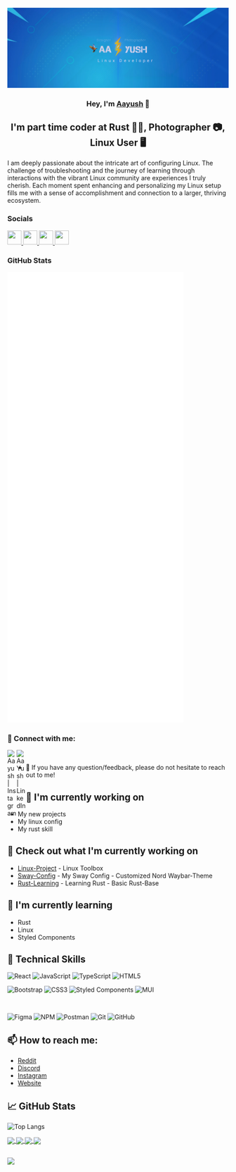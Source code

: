 <p align="center">
  <a href="https://chalisehari.com.np" target="_blank" rel="noreferrer"><img src="https://github.com/aayushx402/Linux-Background/blob/main/20240717_001609.png" alt="my banner"></a>
</p>

<h3 align="center">
Hey, I'm <a href="https://chalisehari.com.np">Aayush</a> 👋
</h3>

<h2 align="center">
I'm part time coder at Rust 👨‍💻, Photographer 📷, Linux User 🖥️
</h2> 

I am deeply passionate about the intricate art of configuring Linux. The challenge of troubleshooting and the journey of learning through interactions with the vibrant Linux community are experiences I truly cherish. Each moment spent enhancing and personalizing my Linux setup fills me with a sense of accomplishment and connection to a larger, thriving ecosystem.

### Socials

<p align="left"> <a href="https://www.github.com/aayushx402" target="_blank" rel="noreferrer"> <picture> <source media="(prefers-color-scheme: dark)" srcset="https://raw.githubusercontent.com/danielcranney/readme-generator/main/public/icons/socials/github-dark.svg" /> <source media="(prefers-color-scheme: light)" srcset="https://raw.githubusercontent.com/danielcranney/readme-generator/main/public/icons/socials/github.svg" /> <img src="https://raw.githubusercontent.com/danielcranney/readme-generator/main/public/icons/socials/github.svg" width="32" height="32" /> </picture> </a> <a href="http://www.instagram.com/aayushxvf" target="_blank" rel="noreferrer"> <picture> <source media="(prefers-color-scheme: dark)" srcset="https://raw.githubusercontent.com/danielcranney/readme-generator/main/public/icons/socials/instagram-dark.svg" /> <source media="(prefers-color-scheme: light)" srcset="https://raw.githubusercontent.com/danielcranney/readme-generator/main/public/icons/socials/instagram.svg" /> <img src="https://raw.githubusercontent.com/danielcranney/readme-generator/main/public/icons/socials/instagram.svg" width="32" height="32" /> </picture> </a> <a href="https://www.linkedin.com/in/aayushchalese" target="_blank" rel="noreferrer"> <picture> <source media="(prefers-color-scheme: dark)" srcset="https://raw.githubusercontent.com/danielcranney/readme-generator/main/public/icons/socials/linkedin-dark.svg" /> <source media="(prefers-color-scheme: light)" srcset="https://raw.githubusercontent.com/danielcranney/readme-generator/main/public/icons/socials/linkedin.svg" /> <img src="https://raw.githubusercontent.com/danielcranney/readme-generator/main/public/icons/socials/linkedin.svg" width="32" height="32" /> </picture> </a> <a href="https://www.youtube.com/@aayushchalese" target="_blank" rel="noreferrer"> <picture> <source media="(prefers-color-scheme: dark)" srcset="https://raw.githubusercontent.com/danielcranney/readme-generator/main/public/icons/socials/youtube-dark.svg" /> <source media="(prefers-color-scheme: light)" srcset="https://raw.githubusercontent.com/danielcranney/readme-generator/main/public/icons/socials/youtube.svg" /> <img src="https://raw.githubusercontent.com/danielcranney/readme-generator/main/public/icons/socials/youtube.svg" width="32" height="32" /> </picture> </a></p>



### GitHub Stats

<p align="left"><img src="https://raw.githubusercontent.com/aayushx402/aayushx402/main/github-metrics.svg" /></p>

### 🤝 Connect with me:

<a href="https://instagram.com/aayushxvf"><img align="left" src="https://raw.githubusercontent.com/yushi1007/yushi1007/main/images/instagram.svg" alt="Aa yush | Instagram" width="21px"/></a>
<a href="www.linkedin.com/in/aayushchalese/"><img align="left" src="https://raw.githubusercontent.com/yushi1007/yushi1007/main/images/linkedin.svg" alt="Aa Yush | LinkedIn" width="21px"/></a>
</br>
- 💬 If you have any question/feedback, please do not hesitate to reach out to me!

## 🔭 I'm currently working on

- My new projects
- My linux config
- My rust skill


## 👷 Check out what I'm currently working on
- <a href="https://github.com/aayushx402/linux-project">Linux-Project</a> - Linux Toolbox
- <a href="https://github.com/aayushx402/sway">Sway-Config</a> - My Sway Config - Customized Nord Waybar-Theme
- <a href="https://github.com/aayushx402/Rust-practice">Rust-Learning</a> - Learning Rust - Basic Rust-Base



## 🌱 I'm currently learning

- Rust
- Linux
- Styled Components  

## 💼 Technical Skills

![React](https://img.shields.io/badge/react-%2320232a.svg?style=for-the-badge&logo=react&logoColor=%2361DAFB)
![JavaScript](https://img.shields.io/badge/javascript-%23323330.svg?style=for-the-badge&logo=javascript&logoColor=%23F7DF1E)
![TypeScript](https://img.shields.io/badge/typescript-%23007ACC.svg?style=for-the-badge&logo=typescript&logoColor=white)
![HTML5](https://img.shields.io/badge/html5-%23E34F26.svg?style=for-the-badge&logo=html5&logoColor=white)
</br>

![Bootstrap](https://img.shields.io/badge/bootstrap-%23563D7C.svg?style=for-the-badge&logo=bootstrap&logoColor=white)
![CSS3](https://img.shields.io/badge/css3-%231572B6.svg?style=for-the-badge&logo=css3&logoColor=white)
![Styled Components](https://img.shields.io/badge/styled--components-DB7093?style=for-the-badge&logo=styled-components&logoColor=white)
![MUI](https://img.shields.io/badge/MUI-%230081CB.svg?style=for-the-badge&logo=mui&logoColor=white)


</br>

![Figma](https://img.shields.io/badge/figma-%23F24E1E.svg?style=for-the-badge&logo=figma&logoColor=white)
![NPM](https://img.shields.io/badge/NPM-%23000000.svg?style=for-the-badge&logo=npm&logoColor=white)
![Postman](https://img.shields.io/badge/Postman-FF6C37?style=for-the-badge&logo=postman&logoColor=white)
![Git](https://img.shields.io/badge/git-%23F05033.svg?style=for-the-badge&logo=git&logoColor=white)
![GitHub](https://img.shields.io/badge/github-%23121011.svg?style=for-the-badge&logo=github&logoColor=white)


## 📫 How to reach me:

- <a href="https://www.reddit.com/user/aayush-le/">Reddit</a>
- <a href="https://discord.gg/Qg8chAeJmZ">Discord</a>
- <a href="https://www.instagram.com/aayushxvf/">Instagram</a>
- <a href="https://chalisehari.com.np">Website</a>
  
## 📈 GitHub Stats 

![Top Langs](https://github-readme-stats.vercel.app/api/top-langs/?username=aayushx402&layout=compact&bg_color=00000000)

<a href="https://github.com/aayushx402/sway">
  <img align="center" src="https://github-readme-stats.vercel.app/api/pin/?username=aayushx402&repo=sway&bg_color=00000000" />
</a>

<a href="https://github.com/aayushx402/linux-project">
  <img align="center" src="https://github-readme-stats.vercel.app/api/pin/?username=aayushx402&repo=linux-project&bg_color=00000000" />
</a>

<a href="https://github.com/aayushx402/Rust-practice">
  <img align="center" src="https://github-readme-stats.vercel.app/api/pin/?username=aayushx402&repo=Rust-practice&bg_color=00000000" />
</a>

<a href="https://github.com/aayushx402/MyVim">
  <img align="center" src="https://github-readme-stats.vercel.app/api/pin/?username=aayushx402&repo=MyVim&bg_color=00000000" />
</a>



##

![](https://img.shields.io/badge/Visitors-161-informational?style=flat&logo=Visitors&color=61DAFB)


<!---
aayushx402/aayushx402 is a ✨ special ✨ repository because its `README.md` (this file) appears on your GitHub profile.
You can click the Preview link to take a look at your changes.
--->
